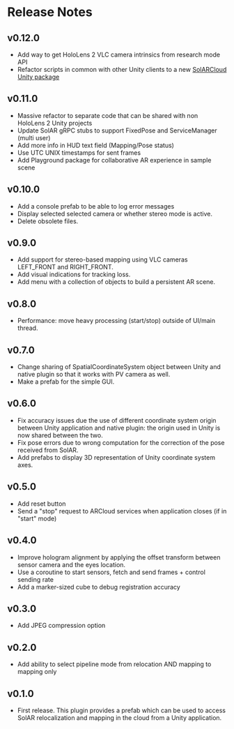 # Release Notes

## v0.12.0

* Add way to get HoloLens 2 VLC camera intrinsics from research mode API
* Refactor scripts in common with other Unity clients to a new [SolARCloud Unity package](https://github.com/SolarFramework/SolARCloudUnityPackage)

## v0.11.0

* Massive refactor to separate code that can be shared with non HoloLens 2 Unity projects
* Update SolAR gRPC stubs to support FixedPose and ServiceManager (multi user)
* Add more info in HUD text field (Mapping/Pose status)
* Use UTC UNIX timestamps for sent frames
* Add Playground package for collaborative AR experience in sample scene

## v0.10.0

* Add a console prefab to be able to log error messages
* Display selected selected camera or whether stereo mode is active.
* Delete obsolete files.

## v0.9.0

* Add support for stereo-based mapping using VLC cameras LEFT_FRONT and RIGHT_FRONT.
* Add visual indications for tracking loss.
* Add menu with a collection of objects to build a persistent AR scene.

## v0.8.0

* Performance: move heavy processing (start/stop) outside of UI/main thread.

## v0.7.0

* Change sharing of SpatialCoordinateSystem object between Unity and native plugin so that it works with PV camera as well.
* Make a prefab for the simple GUI.

## v0.6.0

* Fix accuracy issues due the use of different coordinate system origin between Unity application and native plugin: the origin used in Unity is now shared between the two.
* Fix pose errors due to wrong computation for the correction of the pose received from SolAR.
* Add prefabs to display 3D representation of Unity coordinate system axes.

## v0.5.0

* Add reset button
* Send a "stop" request to ARCloud services when application closes (if in "start" mode)

## v0.4.0

* Improve hologram alignment by applying the offset transform between sensor camera and the eyes location.
* Use a coroutine to start sensors, fetch and send frames + control sending rate
* Add a marker-sized cube to debug registration accuracy

## v0.3.0

* Add JPEG compression option

## v0.2.0

* Add ability to select pipeline mode from relocation AND mapping to mapping only

## v0.1.0

* First release. This plugin provides a prefab which can be used to access SolAR relocalization and mapping in the cloud from a Unity application.
